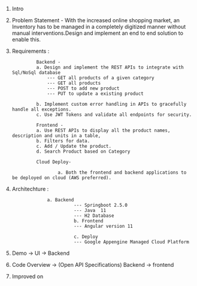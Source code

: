 1. Intro
2. Problem Statement - 
					With the increased online shopping market, an Inventory has to be managed in a completely
					digitized manner without manual interventions.Design and implement an end to end solution to
					enable this.

3. Requirements : 

				Backend - 
				a. Design and implement the REST APIs to integrate with Sql/NoSql database
					--- GET all products of a given category
					--- GET all products
					---	POST to add new product
					---	PUT to update a existing product
					
				b. Implement custom error handling in APIs to gracefully handle all exceptions.
				c. Use JWT Tokens and validate all endpoints for security.
				
				Frontend - 
				a. Use REST APIs to display all the product names, description and units in a table,
				b. Filters for data.
				c. Add / Update the product.
				d. Search Product based on Category
				
				Cloud Deploy-		
						
						a. Both the frontend and backend applications to be deployed on cloud (AWS preferred).
				
										

4. Architechture :	


                    a. Backend 
                              --- Springboot 2.5.0
                              --- Java  11
                              --- H2 Database
					          b. Frontend 
                              --- Angular version 11
                       
					          c. Deploy
                              --- Google Appengine Managed Cloud Platform


5. Demo -> UI -> Backend 

6. Code Overview -> (Open API Specifications) Backend -> frontend

7. Improved on
